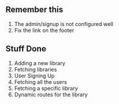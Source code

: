 ## Remember this

1. The admin/signup is not configured well
2. Fix the link on the footer

## Stuff Done

1. Adding a new library
2. Fetching libraries
3. User Signing Up
4. Fetching all the users
5. Fetching a specific library
6. Dynamic routes for the library
